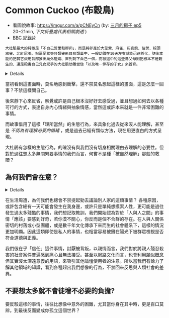 # Common Cuckoo (布穀鳥)

* 看圖說故事: https://imgur.com/a/pCNEyCn (by: [三月的獅子 ep5](https://ani.gamer.com.tw/animeVideo.php?sn=6483) 20~21min, *下文折疊處代表相關劇透* )
* [BBC 紀錄片](https://www.youtube.com/watch?v=SO1WccH2_YM)

```
大杜鵑最大的特徵是「不自己營巢和孵卵」，而是將卵產於大葦鶯、麻雀、灰喜鵲、伯勞、棕頭鴉雀、北紅尾鴝、棕扇尾鶯等各類雀形目鳥類巢中，一般幼雛在10天左右就能迅速孵化，隨後本能的把其它蛋用背部推出巢外砸爛、直到剩下自己一個，而被選中的這些鳥父母則把根本不是親生的、還是殺害自己兒女兇手的大杜鵑幼雛當做「以及唯一倖存的子女」來養育。
```

<details>
而在三月的獅子裡，則是反映出養子對於自己造成收養家庭內部的爭執感到內疚自責。
</details>

當初看到這畫面時，莫名地感到衝擊，還不禁莫名想起這樣的畫面，這是怎麼一回事？不禁這樣問自己。

後來靜下心來反省，察覺或許是自己根本沒好好去感受過，並且想過如何去以各種可行的方式，表達自身內心情緒與抽象情感，當然這或許本來就是一件非常困難的事情。

而故事借用了這樣「理所當然」的生態行為，來具象化過去從來沒人能理解，甚至是 *不認為有理解必要的情緒* ，或是過去已經有類似方法，現在用更直白的方式呈現。

大杜鵑有怎樣的生態行為，的確沒有與我們沒有切身相關理由去理解的必要性。但對於過往想太多無關緊要事情的我們而言，何嘗不是種「被自然理解」那般的救贖？

## 為何我們會在意？

<details>
在三月的獅子裡，因為養子出類拔翠的棋藝，加上養父大多心思都放在將棋棋士這個職業上，使得 *終究無法被得到認可* 的親生子女紛紛自暴自棄。

在偶然的耳語中，養子聽到了關於別人評論養父「終究培養出來的不是自己親生子女的」這樣的感嘆。
</details>

在生活周遭，為何我們也總會不禁提起勁去議論別人家的這類事情？ 各種原因，或許包含總有一天可能會發生在我身邊，或許只是單純想摸索人性，更可能是過往發生過太多殘酷的事情，我們想記取教訓，我們開始認為對於「人與人之間」的事情「應該」要感到好奇，若你漠不關心，你反而是個不合群的存在。在人與人關係密切的村落或小型團體，或是數千年文化傳承下來而生的社會體系下，這樣的情況更加明顯。因此這類即使是私人的事情，也相當容易被攤在陽光下被群眾檢視是否符合道德與正義。

我們很在乎「信任」這件事情，討厭被背叛，以親情而言，我們對於將親人殘忍殺害的社會案件普遍感到痛心且無法接受。甚至以網路文化而言，也會利用[類似概念](https://pttpedia.fandom.com/zh/wiki/Yayakaka)但其實沒太深遠意義的用語，來吸引其他論壇使用者的注意。所以當我們有餘力了解其他領域的知識，看到各種超出我們想像的行為，不禁回來反思與人類社會的差異。

## 不要想太多就不會徒增不必要的負擔?

要反駁這樣的事情，往往比想像中意外的困難，尤其當你身在其中時，更是百口莫辨。到最後反而變成你孤立這個世界？
